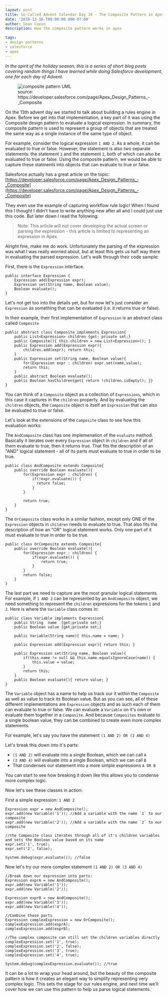 ```yaml
---
layout: post
title: So-Called Advent Calendar Day 16 - The Composite Pattern in Apex
date: '2019-12-16-T00:00:00.000-07:00'
author: Sean Cuevo
description: How the composite pattern works in apex

tags:
- design patterns
- salesforce
- apex
---
```


*In the spirit of the holiday season, this is a series of short blog posts covering random things I have learned while doing Salesforce development, one for each day of Advent.*

<figure>
  <img src="{{site.url}}/assets/img/composite-pattern.png" alt="composite pattern UML"/>
  <figcaption>source: https://developer.salesforce.com/page/Apex_Design_Patterns_-_Composite</figcaption>
</figure>

On the 13th advent day we started to talk about building a rules engine in Apex. Before we get into that implementation, a key part of it was using the Composite design pattern to evaluate a logical expression. In summary, the composite pattern is used to represent a group of objects that are treated the same way as a single instance of the same type of object.

For example, consider the logical expression `1 AND 2`. As a whole, it can be evaluated to true or false. However, the statement is also two separate statements: the statement `1` and the statement `2`, both of which can also be evaluated to true or false. Using the composite pattern, we would be able to capture these statments into objects that can evaluate to true or false.

Salesforce actually has a great article on the topic: [https://developer.salesforce.com/page/Apex_Design_Patterns_-_Composite](https://developer.salesforce.com/page/Apex_Design_Patterns_-_Composite)

They even use the example of capturing workflow rule logic! When I found this I thought I didn't have to write anything new after all and I could just use this code. But later down I read the following:

> Note: This article will not cover developing the actual screen or parsing the expression - this article is limited to representing an expression in Apex.

Alright fine, make me do work. Unfortunately the parsing of the expression was what I was really worried about, but at least this gets us half way there in evaluating the parsed expression. Let's walk through their code sample:

First, there is the `Expression` interface.

```
public interface Expression {
    Expression add(Expression expr);
    Expression set(String name, Boolean value);
    Boolean evaluate();
}
```

Let's not get too into the details yet, but for now let's just consider an `Expression` as something that can be evaluated (i.e. it returns true or false).

In their example, their first implementation of `Expression` is an abstract class called `Composite`

```
public abstract class Composite implements Expression{
    public List<Expression> children {get; private set;} 
    public Composite(){ this.children = new List<Expression>(); }
    public Expression add(Expression expr){
        children.add(expr); return this;
    }
    public Expression set(String name, Boolean value){
        for(Expression expr : children) expr.set(name,value);
        return this;
    }
    public abstract Boolean evaluate();
    public Boolean hasChildren{get{ return !children.isEmpty(); }}
}
```

You can think of a `Composite` object as a collection of `Expressions`, which in this case it captures in the `children` property. And by evaluating the `children` objects, the `Composite` object is itself an `Expression` that can also be evaluated to true or false.

Let's look at the extensions of the `Composite` class to see how this evaluation works:

The `AndComposite` class has one implemenation of the `evaluate` method. Basically it iterates over every `Expression` object in `children` and if all of them evaluate to true, then it returns true. That fits the description of an "AND" logical statement - all of its parts must evaluate to true in order to be true.

```
public class AndComposite extends Composite{
    public override Boolean evaluate(){
        for(Expression expr : children) {
            if(!expr.evaluate()) {
              return false;
            }
        }

        return true;
    }
}
```

The `OrComposite` class works in a similar fashion, except only ONE of the `Expression` objects in `children` needs to evaluate to true. That also fits the description of how an "OR" logical statement works. Only one part of it must evaluate to true in order to be true.

```
public class OrComposite extends Composite{
    public override Boolean evaluate(){
        for(Expression expr : children) {
            if(expr.evaluate()) {
                return true;
            }
        }
        return false;
    }
}

```

The last part we need to capture are the most granular logical statements. For example, if `1 AND 2` can be represented by an `AndComposite` object, we need something to represent the `children` expressions for the tokens `1` and `2`. Here is where the `Variable` class comes in:

```
public class Variable implements Expression{
    public String  name  {get;private set;}
    public Boolean value {get;private set;}

    public Variable(String name){ this.name = name; }

    public Expression add(Expression expr){ return this; }

    public Expression set(String name, Boolean value){ 
        if(this.name != null && this.name.equalsIgnoreCase(name)) {
            this.value = value;
        }
        return this; 
    }
    public Boolean evaluate(){ return value; }
}
```

The `Variable` object has a name to help us track our it within the `Composite` as well as value to track its Boolean value. But as you can see, all of these different implementations are `Expression` objects and as such each of them can evaluate to true or false. We can evaluate a `Variable` on it's own or evaluate them together in a `Composite`. And because `Composites` evaluate to a single boolean value, they can be combined to create even more complex statements.

For example, let's say you have the statement `(1 AND 2) OR (3 AND 4)`

Let's break this down into it's parts:

* `(1 AND 2)` will evaluate into a single Boolean, which we can call `A`
* `(3 AND 4)` will evaluate into a single Boolean, which we can call `B`
* That condenses our statement into a more simple expressions `A OR B`

You can start to see how breaking it down like this allows you to condense more complex logic.

Now let's see these classes in action:

First a simple expression: `1 AND 2`

```
Expression expr = new AndComposite();
expr.add(new Variable('1')); //Add a variable with the name `1` to our composite
expr.add(new Variable('2')); //Add a variable with the name `2` to our composite

//the Composite class iterates through all of it's children variables and sets the Boolean value based on its name
expr.set('1', true); 
expr.set('2', false);

System.debug(expr.evaluate()); //false
```

Now let's try our more complex statement `(1 AND 2) OR (3 AND 4)`

```
//Break down our expression into parts:
Expression exprA = new AndComposite();
expr.add(new Variable('1'));
expr.add(new Variable('2'));

Expression exprB = new AndComposite();
expr.add(new Variable('3'));
expr.add(new Variable('4'));

//Combine those parts
Expression complexExpression = new OrComposite();
complexExpression.add(exprA);
complexExpression.add(exprB);

//The complex composite can still set the children variables directly
complexExpression.set('1', true); 
complexExpression.set('2', false);
complexExpression.set('3', true); 
complexExpression.set('4', true);

System.debug(complexExpression.evaluate()); //true

```

It can be a lot to wrap your head around, but the beauty of the composite pattern is how it creates an elegant way to simplify representing very complex logic. This sets the stage for our rules engine, and next time we'll cover how we can use this pattern to help us parse logical statements.


